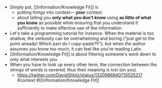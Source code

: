 - Simply put, [[Information/Knowledge Fit]] is
    - putting things into context— __your__ context.
    - about telling you **only what you don't know** using __as little of what you know__ as possible while ensuring that you understand it sufficiently to make effective use of the information.
- Let's take a programming tutorial for instance. When the material is too  shallow, the verbosity can be overwhelming and boring ("just get to the point already! Which part do I copy-paste?!!"); but when the author assumes you know too much, it can feel like you're reading Latin.
- [[Information/Knowledge Fit]] is about filtering someone's work down to only what interests you
- When you have to look up every other term, the connection between the strings of words is severed, thus their meaning is lost (on you).
    - https://twitter.com/DavidSHolz/status/1320966840710025217 #context #[[Information/Knowledge Fit]]
